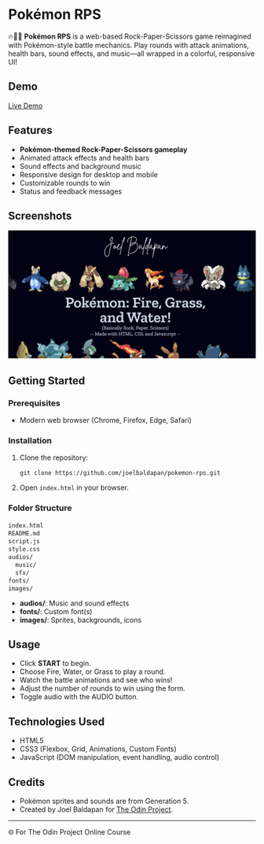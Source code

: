 # Pokémon RPS

🔥🌊🌿 **Pokémon RPS** is a web-based Rock-Paper-Scissors game reimagined with Pokémon-style battle mechanics. Play rounds with attack animations, health bars, sound effects, and music—all wrapped in a colorful, responsive UI!

## Demo

[Live Demo](https://github.com/joelbaldapan/pokemon-rps) <!-- Replace with actual demo link if available -->

## Features

- **Pokémon-themed Rock-Paper-Scissors gameplay**
- Animated attack effects and health bars
- Sound effects and background music
- Responsive design for desktop and mobile
- Customizable rounds to win
- Status and feedback messages

## Screenshots

![Game Screenshot](images/icons/thumbnail.png)

## Getting Started

### Prerequisites

- Modern web browser (Chrome, Firefox, Edge, Safari)

### Installation

1. Clone the repository:
   ```
   git clone https://github.com/joelbaldapan/pokemon-rps.git
   ```
2. Open `index.html` in your browser.

### Folder Structure

```
index.html
README.md
script.js
style.css
audios/
  music/
  sfx/
fonts/
images/
```

- **audios/**: Music and sound effects
- **fonts/**: Custom font(s)
- **images/**: Sprites, backgrounds, icons

## Usage

- Click **START** to begin.
- Choose Fire, Water, or Grass to play a round.
- Watch the battle animations and see who wins!
- Adjust the number of rounds to win using the form.
- Toggle audio with the AUDIO button.

## Technologies Used

- HTML5
- CSS3 (Flexbox, Grid, Animations, Custom Fonts)
- JavaScript (DOM manipulation, event handling, audio control)

## Credits

- Pokémon sprites and sounds are from Generation 5.
- Created by Joel Baldapan for [The Odin Project](https://www.theodinproject.com/).

---

🌐 For The Odin Project Online Course
